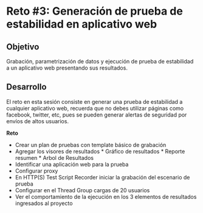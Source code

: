# Reto #3: Generación de prueba de estabilidad en aplicativo web

## Objetivo

Grabación, parametrización de datos y ejecución de prueba de estabilidad a un aplicativo web presentando sus resultados.

## Desarrollo

El reto en esta sesión consiste en generar una prueba de estabilidad a cualquier aplicativo web, recuerda que no debes utilizar páginas como facebook, twitter, etc, pues se pueden generar alertas de seguridad por envíos de altos usuarios.


**Reto**

- Crear un plan de pruebas con template básico de grabación
- Agregar los visores de resultados
        * Gráfico de resultados
        * Reporte resumen
        * Arbol de Resultados
- Identificar una aplicación web para la prueba
- Configurar proxy
- En HTTP(S) Test Script Recorder iniciar la grabación del escenario de prueba
- Configurar en el Thread Group cargas de 20 usuarios
- Ver el comportamiento de la ejecución en los 3 elementos de resultados ingresados al proyecto

